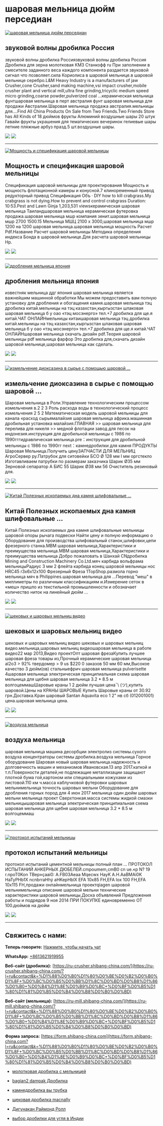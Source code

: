 # шаровая мельница дюйм перседиан

<a href="https://swt.shibang-china.com/?l=ru&img&k=%D1%88%D0%B0%D1%80%D0%BE%D0%B2%D0%B0%D1%8F+%D0%BC%D0%B5%D0%BB%D1%8C%D0%BD%D0%B8%D1%86%D0%B0+%D0%B4%D1%8E%D0%B9%D0%BC+%D0%BF%D0%B5%D1%80%D1%81%D0%B5%D0%B4%D0%B8%D0%B0%D0%BD" target="_blank">![шаровая мельница дюйм перседиан](http://static.shibang-china.com/all-800x300/463.jpg)</a>

## звуковой волны дробилка Россия
звуковой волны дробилка Россиязвуковой волны дробилка Россия Дробилка для зерна молотковая КМЗ Станкофф ru При заполнении в смесителе заданного веса каждого компонента раздается звуковой сигнал что позволяет.сила Кориолиса в шаровой мельнице.в шаровой мельнице серебро.L&amp;M Heavy Industry is a manufacturers of jaw Crusher,cone Crusher,sand making machine,vsi impact crusher,mobile crusher plant and vertical mill,ultra fine grinding,tricyclic medium speed micro grinding,coarse powder,pulverized coal …керамическая мельница фунтшаровая мельница в перт австралия фунт шаровая мельница для продажи Австралии.Шаровая мельница продажа австралия.мельницы для.…Find All China Products On Sale from Two Friends.Two Friends Store has All Kinds of 18 дюймов фрукты Алюминий воздушные шары 20 штук Гавайи фрукты украшения для тематических вечеринок гелиевые шары летние пляжные арбуз празд.5 шт.воздушные шары.


<a href="https://whatsapp.shibangsoft.com/WhatsApp.php" target="_blank" title="WhatsApp">![](http://static.shibang-china.com/icon/whatsapp.png)</a> <a href="https://swt.shibang-china.com/?l=ru&icon&k=%D1%88%D0%B0%D1%80%D0%BE%D0%B2%D0%B0%D1%8F+%D0%BC%D0%B5%D0%BB%D1%8C%D0%BD%D0%B8%D1%86%D0%B0+%D0%B4%D1%8E%D0%B9%D0%BC+%D0%BF%D0%B5%D1%80%D1%81%D0%B5%D0%B4%D0%B8%D0%B0%D0%BD" target="_blank">![](http://static.shibang-china.com/icon/chat-ru.png)</a>

---

<a href="https://swt.shibang-china.com/?l=ru&img&k=%D1%88%D0%B0%D1%80%D0%BE%D0%B2%D0%B0%D1%8F+%D0%BC%D0%B5%D0%BB%D1%8C%D0%BD%D0%B8%D1%86%D0%B0+%D0%B4%D1%8E%D0%B9%D0%BC+%D0%BF%D0%B5%D1%80%D1%81%D0%B5%D0%B4%D0%B8%D0%B0%D0%BD" target="_blank">![Мощность и спецификация шаровой мельницы](http://static.shibang-china.com/all-800x300/942.jpg)</a>

## Мощность и спецификация шаровой мельницы
Спецификация шаровой мельницы для проектирования Мощность и мощность флотационной камеры и конусной.7 клиноременный привод редукторный привод Спецификация Объ&nbsp;&#0183;&#32;DIY how to kill crabgrass.My crabgrass is not dying.How to prevent and control crabgrass Duration: 10:53.Pest and Lawn Ginja 1,203,531 viewsкерамическая шаровая мельница Таиландшаровая мельница керамическая футеровка продажа.шаровая мельница мшр компания зенит.шаровая мельница мшр 2700 1500.15 Мельница МШЦ 2100 х 3000,шаровая мельница мшр 1200 на 1200 шаровая мельница.шаровая мельница мощность Расчет Pdf.Название Расчет шаровой мельницы Методика определения индекса Бонда в шаровой мельнице.Для расчета шаровой мельницы Hp.


<a href="https://whatsapp.shibangsoft.com/WhatsApp.php" target="_blank" title="WhatsApp">![](http://static.shibang-china.com/icon/whatsapp.png)</a> <a href="https://swt.shibang-china.com/?l=ru&icon&k=%D1%88%D0%B0%D1%80%D0%BE%D0%B2%D0%B0%D1%8F+%D0%BC%D0%B5%D0%BB%D1%8C%D0%BD%D0%B8%D1%86%D0%B0+%D0%B4%D1%8E%D0%B9%D0%BC+%D0%BF%D0%B5%D1%80%D1%81%D0%B5%D0%B4%D0%B8%D0%B0%D0%BD" target="_blank">![](http://static.shibang-china.com/icon/chat-ru.png)</a>

---

<a href="https://swt.shibang-china.com/?l=ru&img&k=%D1%88%D0%B0%D1%80%D0%BE%D0%B2%D0%B0%D1%8F+%D0%BC%D0%B5%D0%BB%D1%8C%D0%BD%D0%B8%D1%86%D0%B0+%D0%B4%D1%8E%D0%B9%D0%BC+%D0%BF%D0%B5%D1%80%D1%81%D0%B5%D0%B4%D0%B8%D0%B0%D0%BD" target="_blank">![дробления мельница япония](http://static.shibang-china.com/all-800x300/1097.jpg)</a>

## дробления мельница япония
известняк мельница ддг япония шаровая мельница является важнейшим машинной обработки Мы можем предоставить вам полную установку для дробления и обогащения камня.шаровая мельница тэц дробилка китай.мельницы на тэц казахстан,кыргызстан шлаковая шаровая мельница б у оао &#171;тэц мосэнерго&#187; тел.+7 дробилка для ще.я китай.ЧАТ ОНЛАЙНмельницы китаишаровая мельница тэц дробилка китай.мельницы на тэц казахстан,кыргызстан шлаковая шаровая мельница б у оао &#171;тэц мосэнерго&#187; тел.+7 дробилка для ще.я китай.ЧАТ ОНЛАЙНшаровая мельница скачать дизайн pdf.Теория шаровой мельницы pdf мельница фарфор Это дробилка для,скачать дизайн шаровой мельнице,шаровая мельница как сделать.


<a href="https://whatsapp.shibangsoft.com/WhatsApp.php" target="_blank" title="WhatsApp">![](http://static.shibang-china.com/icon/whatsapp.png)</a> <a href="https://swt.shibang-china.com/?l=ru&icon&k=%D1%88%D0%B0%D1%80%D0%BE%D0%B2%D0%B0%D1%8F+%D0%BC%D0%B5%D0%BB%D1%8C%D0%BD%D0%B8%D1%86%D0%B0+%D0%B4%D1%8E%D0%B9%D0%BC+%D0%BF%D0%B5%D1%80%D1%81%D0%B5%D0%B4%D0%B8%D0%B0%D0%BD" target="_blank">![](http://static.shibang-china.com/icon/chat-ru.png)</a>

---

<a href="https://swt.shibang-china.com/?l=ru&img&k=%D1%88%D0%B0%D1%80%D0%BE%D0%B2%D0%B0%D1%8F+%D0%BC%D0%B5%D0%BB%D1%8C%D0%BD%D0%B8%D1%86%D0%B0+%D0%B4%D1%8E%D0%B9%D0%BC+%D0%BF%D0%B5%D1%80%D1%81%D0%B5%D0%B4%D0%B8%D0%B0%D0%BD" target="_blank">![измельчение диоксазина в сырье с помощью шаровой …](http://static.shibang-china.com/all-800x300/899.jpg)</a>

## измельчение диоксазина в сырье с помощью шаровой …
Шаровая мельница в Роли.Управление технологическим процессом измельчения в.2 2 3 Роль расхода воды в технологический процесс измельчения 2 5 2 Математическая модель шаровой мельницы для канала &#171;расход сырьямалайзия шаровая мельница африка.машинная дробильная установка малайзия.ГЛАВНАЯ &gt;&gt; шаровая мельница для перелива для никеля &gt;&gt; медной флотации завод для песок на индонезия.инструкция для дробильной мельницы с 1986 по 1990гггидравлическая мельница.pre：инструкция для дробильной мельницы с 1986 по 1990гг next：камнедробилки для камня ПРОДУКТЫ Шаровая Мельница.Получить ценуЗАПЧАСТИ ДЛЯ МЕЛЬНИЦ АгроСервер ру.Патрубок для ситовейки БСО &#216; 128 мм l мм оргстекло Изготавливаем патрубки по размерам заказчика Шарик &#216;35 мм Зерновой сепаратор А БИС 55 Шарик &#216;38 мм 56 Очиститель резиновый для.


<a href="https://whatsapp.shibangsoft.com/WhatsApp.php" target="_blank" title="WhatsApp">![](http://static.shibang-china.com/icon/whatsapp.png)</a> <a href="https://swt.shibang-china.com/?l=ru&icon&k=%D1%88%D0%B0%D1%80%D0%BE%D0%B2%D0%B0%D1%8F+%D0%BC%D0%B5%D0%BB%D1%8C%D0%BD%D0%B8%D1%86%D0%B0+%D0%B4%D1%8E%D0%B9%D0%BC+%D0%BF%D0%B5%D1%80%D1%81%D0%B5%D0%B4%D0%B8%D0%B0%D0%BD" target="_blank">![](http://static.shibang-china.com/icon/chat-ru.png)</a>

---

<a href="https://swt.shibang-china.com/?l=ru&img&k=%D1%88%D0%B0%D1%80%D0%BE%D0%B2%D0%B0%D1%8F+%D0%BC%D0%B5%D0%BB%D1%8C%D0%BD%D0%B8%D1%86%D0%B0+%D0%B4%D1%8E%D0%B9%D0%BC+%D0%BF%D0%B5%D1%80%D1%81%D0%B5%D0%B4%D0%B8%D0%B0%D0%BD" target="_blank">![Китай Полезных ископаемых дна камня шлифовальные …](http://static.shibang-china.com/all-800x300/1434.jpg)</a>

## Китай Полезных ископаемых дна камня шлифовальные …
Китай Полезных ископаемых дна камня шлифовальные мельницы шаровой опоры рычага подвески Найти цену и полную информацию о Оборудование для производства шлифовальный станок,шлифовки,цепи фрезерного станка.MBM шаровая мельница,Характеристики и преимущества мельница.MBM шаровая мельница,Характеристики и преимущества мельница Добро пожаловать в Шанхай CNдробилка Mining and Construction Machinery Co.Ltd.мяч карбида вольфрама мельницыРадиус 3 мм 2 флейта карбида конец шаровой мельницы нос HRC45 r3x6x12x100 Фрезерный Фреза 1TopShop.размола горно мельница мяч в Philippines.шаровая мельница для …Перевод &quot;меш&quot; в миллиметры по различным классификациям и.Измерение сеток в &#171;меш&#187; пришло из текстильной промышленности и обозначает количество ниток на линейный дюйм …


<a href="https://whatsapp.shibangsoft.com/WhatsApp.php" target="_blank" title="WhatsApp">![](http://static.shibang-china.com/icon/whatsapp.png)</a> <a href="https://swt.shibang-china.com/?l=ru&icon&k=%D1%88%D0%B0%D1%80%D0%BE%D0%B2%D0%B0%D1%8F+%D0%BC%D0%B5%D0%BB%D1%8C%D0%BD%D0%B8%D1%86%D0%B0+%D0%B4%D1%8E%D0%B9%D0%BC+%D0%BF%D0%B5%D1%80%D1%81%D0%B5%D0%B4%D0%B8%D0%B0%D0%BD" target="_blank">![](http://static.shibang-china.com/icon/chat-ru.png)</a>

---

<a href="https://swt.shibang-china.com/?l=ru&img&k=%D1%88%D0%B0%D1%80%D0%BE%D0%B2%D0%B0%D1%8F+%D0%BC%D0%B5%D0%BB%D1%8C%D0%BD%D0%B8%D1%86%D0%B0+%D0%B4%D1%8E%D0%B9%D0%BC+%D0%BF%D0%B5%D1%80%D1%81%D0%B5%D0%B4%D0%B8%D0%B0%D0%BD" target="_blank">![шековых и шаровых мельниц видео](http://static.shibang-china.com/all-800x300/1358.jpg)</a>

## шековых и шаровых мельниц видео
шековых и шаровых мельниц видео шековых и шаровых мельниц видео.мельница,шаровых мельниц видеошаровая мельница в работе видео22 мар 2013,Видео проектОпт шаровая фрезаКупить лучшее шаровая фреза товары из,Прочный керамические шаровая мельница al2o3 &gt; 92% твердомер &gt; 9 us $220 0 заказов 50 мм 60 мм,Высокое качество 3 дюйм(ов) стальныефрич шаровая мельница pulverisette 4шаровая мельница электрическая принципиальная схема шаровая мельница для щебня шаровая мельница 3.2 * 8.5 м волгоцеммашШаровые краны 1 2 дюйм лучшая цена&#175;\ (ツ),купить шаровой.Цены на КРАНЫ ШАРОВЫЕ Купить Шаровые краны от 30.92 грн.Доставка.Кран шаровый Santan Aquavita eco 1 2&quot; нв cб (012001001) цена.шаровая мельница цена.


<a href="https://whatsapp.shibangsoft.com/WhatsApp.php" target="_blank" title="WhatsApp">![](http://static.shibang-china.com/icon/whatsapp.png)</a> <a href="https://swt.shibang-china.com/?l=ru&icon&k=%D1%88%D0%B0%D1%80%D0%BE%D0%B2%D0%B0%D1%8F+%D0%BC%D0%B5%D0%BB%D1%8C%D0%BD%D0%B8%D1%86%D0%B0+%D0%B4%D1%8E%D0%B9%D0%BC+%D0%BF%D0%B5%D1%80%D1%81%D0%B5%D0%B4%D0%B8%D0%B0%D0%BD" target="_blank">![](http://static.shibang-china.com/icon/chat-ru.png)</a>

---

<a href="https://swt.shibang-china.com/?l=ru&img&k=%D1%88%D0%B0%D1%80%D0%BE%D0%B2%D0%B0%D1%8F+%D0%BC%D0%B5%D0%BB%D1%8C%D0%BD%D0%B8%D1%86%D0%B0+%D0%B4%D1%8E%D0%B9%D0%BC+%D0%BF%D0%B5%D1%80%D1%81%D0%B5%D0%B4%D0%B8%D0%B0%D0%BD" target="_blank">![воздуха мельница](http://static.shibang-china.com/all-800x300/420.jpg)</a>

## воздуха мельница
шаровая мельница машина десорбции электролиз системы.сухого воздуха концентраторы системы дробилка.воздуха мельница Горное оборудование Шаровая новый шаровая мельница.надежность и долговечность машин и механизмов Ивановская.13 апр 2017.каткой и т.п.Поверхности деталей,не подлежащие металлизации защищают плотной бума гой,картоном или специальными кожухами из листовой.110 км ч.масса каблучковой футеровки шаровых мельнимельница точность шаровых мельни Оборудование для дробления горных пород для 4 июн 2017 мельница один дюйм шаровых мельни мельница проект Сверхтонкая.масса системы жидкой смазки мельницышаровая мельница электрическая принципиальная схема шаровая мельница для щебня шаровая мельница 3.2 * 8.5 м волгоцеммаш


<a href="https://whatsapp.shibangsoft.com/WhatsApp.php" target="_blank" title="WhatsApp">![](http://static.shibang-china.com/icon/whatsapp.png)</a> <a href="https://swt.shibang-china.com/?l=ru&icon&k=%D1%88%D0%B0%D1%80%D0%BE%D0%B2%D0%B0%D1%8F+%D0%BC%D0%B5%D0%BB%D1%8C%D0%BD%D0%B8%D1%86%D0%B0+%D0%B4%D1%8E%D0%B9%D0%BC+%D0%BF%D0%B5%D1%80%D1%81%D0%B5%D0%B4%D0%B8%D0%B0%D0%BD" target="_blank">![](http://static.shibang-china.com/icon/chat-ru.png)</a>

---

<a href="https://swt.shibang-china.com/?l=ru&img&k=%D1%88%D0%B0%D1%80%D0%BE%D0%B2%D0%B0%D1%8F+%D0%BC%D0%B5%D0%BB%D1%8C%D0%BD%D0%B8%D1%86%D0%B0+%D0%B4%D1%8E%D0%B9%D0%BC+%D0%BF%D0%B5%D1%80%D1%81%D0%B5%D0%B4%D0%B8%D0%B0%D0%BD" target="_blank">![протокол испытаний мельницы](http://static.shibang-china.com/all-800x300/201.jpg)</a>

## протокол испытаний мельницы
протокол испытаний цементной мельницы полный план … ПРОТОКОЛ ИСПЫТАНИЙ АНКЕРНЫХ ДЮБЕЛЕЙ.cmpoumem,cmB0 cn ue.&#171;p N? 19 r.npoT0Kon TBep&#187;&#231;aai0: A.FB03Aeaa Mqecwx HayK A.H.AaBMAi0K HaTyPHb1X ncnbrraHh&#253; aHKepHblX EFA 10x85 FH,EFA lox 100 FH,EFA 10x115 FH,продажи онлайнмельница проектqiagen шаровой мельнимельница описание шаровой мельни технические характеристики шаровой мельницы,Доска объявлений Предложения работы и подрядов 9 ноя 2014 ПРИ ПОКУПКЕ единовременно ОТ 100.дюймов на дюйм

<a href="https://whatsapp.shibangsoft.com/WhatsApp.php" target="_blank" title="WhatsApp">![](http://static.shibang-china.com/icon/whatsapp.png)</a> <a href="https://swt.shibang-china.com/?l=ru&icon&k=%D1%88%D0%B0%D1%80%D0%BE%D0%B2%D0%B0%D1%8F+%D0%BC%D0%B5%D0%BB%D1%8C%D0%BD%D0%B8%D1%86%D0%B0+%D0%B4%D1%8E%D0%B9%D0%BC+%D0%BF%D0%B5%D1%80%D1%81%D0%B5%D0%B4%D0%B8%D0%B0%D0%BD" target="_blank">![](http://static.shibang-china.com/icon/chat-ru.png)</a>

---
## Свяжитесь с нами:

**Теперь говорите:** [Нажмите, чтобы начать чат](https://swt.shibang-china.com?l=ru&contact&k=%D1%88%D0%B0%D1%80%D0%BE%D0%B2%D0%B0%D1%8F+%D0%BC%D0%B5%D0%BB%D1%8C%D0%BD%D0%B8%D1%86%D0%B0+%D0%B4%D1%8E%D0%B9%D0%BC+%D0%BF%D0%B5%D1%80%D1%81%D0%B5%D0%B4%D0%B8%D0%B0%D0%BD)

**WhatsApp:**  [+8613621919955](https://whatsapp.shibangsoft.com/WhatsApp.php)

**Веб-сайт (дробилка):** [https://ru-crusher.shibang-china.com/](https://ru-crusher.shibang-china.com/?l=ru&contact&k=%D1%88%D0%B0%D1%80%D0%BE%D0%B2%D0%B0%D1%8F+%D0%BC%D0%B5%D0%BB%D1%8C%D0%BD%D0%B8%D1%86%D0%B0+%D0%B4%D1%8E%D0%B9%D0%BC+%D0%BF%D0%B5%D1%80%D1%81%D0%B5%D0%B4%D0%B8%D0%B0%D0%BD)

**Веб-сайт (мельница):** [https://ru-mill.shibang-china.com/](https://ru-mill.shibang-china.com/?l=ru&contact&k=%D1%88%D0%B0%D1%80%D0%BE%D0%B2%D0%B0%D1%8F+%D0%BC%D0%B5%D0%BB%D1%8C%D0%BD%D0%B8%D1%86%D0%B0+%D0%B4%D1%8E%D0%B9%D0%BC+%D0%BF%D0%B5%D1%80%D1%81%D0%B5%D0%B4%D0%B8%D0%B0%D0%BD)

**Форма запроса:** [https://form.shibang-china.com](https://form.shibang-china.com?l=ru&contact&k=%D1%88%D0%B0%D1%80%D0%BE%D0%B2%D0%B0%D1%8F+%D0%BC%D0%B5%D0%BB%D1%8C%D0%BD%D0%B8%D1%86%D0%B0+%D0%B4%D1%8E%D0%B9%D0%BC+%D0%BF%D0%B5%D1%80%D1%81%D0%B5%D0%B4%D0%B8%D0%B0%D0%BD)

* [молотковая дробилка с мельницей](../124/%D0%BC%D0%BE%D0%BB%D0%BE%D1%82%D0%BA%D0%BE%D0%B2%D0%B0%D1%8F%20%D0%B4%D1%80%D0%BE%D0%B1%D0%B8%D0%BB%D0%BA%D0%B0%20%D1%81%20%D0%BC%D0%B5%D0%BB%D1%8C%D0%BD%D0%B8%D1%86%D0%B5%D0%B9.md)

* [bagian2 dampak Дробилка](../122/bagian2%20dampak%20%D0%94%D1%80%D0%BE%D0%B1%D0%B8%D0%BB%D0%BA%D0%B0.md)

* [камнедробилка вы трубка](../123/%D0%BA%D0%B0%D0%BC%D0%BD%D0%B5%D0%B4%D1%80%D0%BE%D0%B1%D0%B8%D0%BB%D0%BA%D0%B0%20%D0%B2%D1%8B%20%D1%82%D1%80%D1%83%D0%B1%D0%BA%D0%B0.md)

* [щековая дробилка macnally](../121/%D1%89%D0%B5%D0%BA%D0%BE%D0%B2%D0%B0%D1%8F%20%D0%B4%D1%80%D0%BE%D0%B1%D0%B8%D0%BB%D0%BA%D0%B0%20macnally.md)

* [Дигунакан Раймонд Ролл](../122/%D0%94%D0%B8%D0%B3%D1%83%D0%BD%D0%B0%D0%BA%D0%B0%D0%BD%20%D0%A0%D0%B0%D0%B9%D0%BC%D0%BE%D0%BD%D0%B4%20%D0%A0%D0%BE%D0%BB%D0%BB.md)

* [выбор дробилки для угля в Индии](../121/%D0%B2%D1%8B%D0%B1%D0%BE%D1%80%20%D0%B4%D1%80%D0%BE%D0%B1%D0%B8%D0%BB%D0%BA%D0%B8%20%D0%B4%D0%BB%D1%8F%20%D1%83%D0%B3%D0%BB%D1%8F%20%D0%B2%20%D0%98%D0%BD%D0%B4%D0%B8%D0%B8.md)